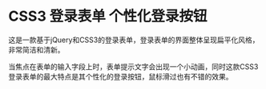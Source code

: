 # CSS3 登录表单 个性化登录按钮
这是一款基于jQuery和CSS3的登录表单，登录表单的界面整体呈现扁平化风格，非常简洁和清新。

当焦点在表单的输入字段上时，表单提示文字会出现一个小动画，同时这款CSS3登录表单的最大特点是其个性化的登录按钮，鼠标滑过也有不错的效果。
